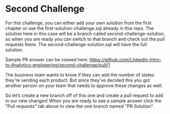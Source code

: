 # Second Challenge
For this challenge, you can either add your own solution from the first chapter or use the first-solution-challenge.sql already in this repo. The solution here in this case will be a branch called second-challenge-solution, so when you are ready you can switch to that branch and check out the pull requests there. The second-challenge-solution.sql will have the full solution.

Sample PR answer can be viewed here: https://github.com/LinkedIn-Intro-to-Analytics-engineering/second-challenge/pull/1

The business team wants to know if they can add the number of states they're sending each product. But since they’ve decided this you got another person on your team that needs to approve these changes as well.

So let’s create a new branch off of this one and create a pull request to add in our new changes! 
When you are ready to see a sample answer click the "Pull requests" tab above to view the one branch named "PR Solution".
 
